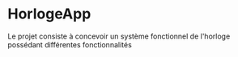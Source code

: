 HorlogeApp
=

Le projet consiste à concevoir un système fonctionnel de l'horloge possédant différentes fonctionnalités
